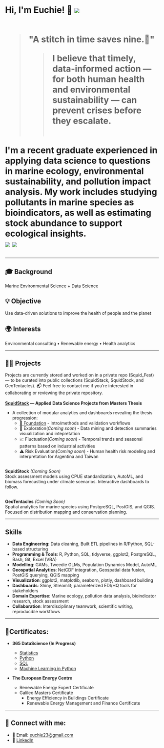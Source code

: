 <h1>Hi, I'm Euchie! 👋 <a href="https://www.linkedin.com/in/euchiejnpierre/"><img src="https://img.shields.io/badge/-LinkedIn-0072b1?&style=for-the-badge&logo=linkedin&logoColor=white" /></a><br><br>

> "A stitch in time saves nine.🌱"
> > I believe that timely, data-informed action — for both human health and environmental sustainability — can prevent crises before they escalate.<br><br>



I'm a recent graduate experienced in applying **data science** to questions in **marine ecology**, **environmental sustainability**, and **pollution impact analysis**. My work includes studying pollutants in marine species as bioindicators, as well as estimating stock abundance to support ecological insights.  
<img src="https://img.shields.io/badge/-Data%20Scientist-276DC3?&style=for-the-badge&logo=r&logoColor=white" />
<img src="https://img.shields.io/badge/-Marine%20Ecology-0099cc?&style=for-the-badge&logo=fish&logoColor=white" />



---

## 🎓 Background  
Marine Environmental Science + Data Science  

## 💡 Objective  
Use data-driven solutions to improve the health of people and the planet  

## 🌍 Interests  
Environmental consulting • Renewable energy • Health analytics



---

## 👩‍💻 Projects

Projects are currently stored and worked on in a private repo (Squid_Fest) — to be curated into public collections (SquidStack, SquidStock, and GeoTentacles). 📬 Feel free to contact me if you're interested in collaborating or reviewing the private repository.<br><br>
**<a href="https://github.com/Euchie23/SquidStack/" target="_blank">SquidStack</a> — Applied Data Science Projects from Masters Thesis** <br>
- A collection of modular analytics and dashboards revealing the thesis progression:
  - [🧱 Foundation](https://euchie23.shinyapps.io/foundation/) - Intro/methods and validation workflows
  - 🧪 Exploration(*Coming soon*) - Data mining and detection summaries visualization and intepretation
  - 📈 Fluctuation(*Coming soon*) - Temporal trends and seasonal patterns based on industrial activities
  - ⚠️ Risk Evaluation(*Coming soon*) - Human health risk modeling and interpretation for Argentina and Taiwan<br><br>
  
**SquidStock** *(Coming Soon)*  
  Stock assessment models using CPUE standardization, AutoML, and biomass forecasting under climate scenarios. Interactive dashboards to follow. <br><br>

**GeoTentacles** *(Coming Soon)*  
  Spatial analytics for marine species using PostgreSQL, PostGIS, and QGIS. Focused on distribution mapping and conservation planning.

---

## Skills
- **Data Engineering**: Data cleaning, Built ETL pipelines in R/Python, SQL-based structuring
- **Programming & Tools**: R, Python, SQL, tidyverse, ggplot2, PostgreSQL, Bash, Git, Excel (VBA)
- **Modelling**: GAMs, Tweedie GLMs, Population Dynamics Model, AutoML
- **Geospatial Analytics**: NetCDF integration, Geospatial data fusion, PostGIS querying, QGIS mapping
- **Visualization**: ggplot2, matplotlib, seaborn, plotly, dashboard building
- **Dashboards**: Shiny, Streamlit; parameterized EDI/HQ tools for stakeholders
- **Domain Expertise**: Marine ecology, pollution data analysis, bioindicator research, stock assessment
- **Collaboration**: Interdisciplinary teamwork, scientific writing, reproducible workflows

---

## 🧾Certificates:

- <b>365 DataScience (In Progress) </b>
  - [Statistics](https://learn.365datascience.com/certificates/CC-AAD35FAB67/)
  - [Python](https://learn.365datascience.com/certificates/CC-35DE6E8ECC/)
  - [SQL](https://learn.365datascience.com/certificates/CC-8A7C7EED63/)
  - [Machine Learning in Python](https://learn.365datascience.com/certificates/CC-BA4E35B27D/)
    
- <b> The European Energy Centre </b>
  - Renewable Energy Expert Certificate
  - Galileo Masters Certificate
    - Energy Efficiency in Buildings Certificate
    - Renewable Energy Management and Finance Certificate

---

## 🤳 Connect with me:
- 📧 Email: euchie23@gmail.com <br>
- 🔗 <a href="https://www.linkedin.com/in/euchiejnpierre/" target="_blank">LinkedIn</a>
